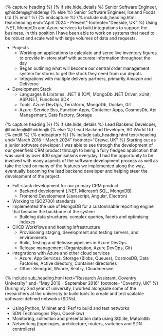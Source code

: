 {% capture heading %}
{% if site.hide_details %}
Senior Software Engineer, <span class="text-hidden">@hidden@@hidden@</span>
{% else %}
Senior Software Engineer, Iceland Foods Ltd
{% endif %}
{% endcapture %}
{% include sub_heading.html text=heading end="April 2024 - Present" footnote="Deeside, UK" %}
Using .NET, MongoDb and Azure services to build integrations to support the business. In this position I have been able to work on systems that need to be robust and scale well with large volumes of data and requests.
- Projects
  - Working on applications to calculate and serve live inventory figures to provide in-store staff with accurate information throughout the day
  - Began outlining what will become our central order management system for stores to get the stock they need from our depots
  - Integrations with multiple delivery partners, primarily Amazon and Deliveroo
- Development Stack
  - Languages & Libraries: .NET 8 (C#), MongoDb .NET Driver, xUnit, ASP.NET, Functions SDK
  - Tools: Azure DevOps, Terraform, MongoDb, Docker, Git
  - Azure: Service Bus, Function Apps, Container Apps, CosmosDb, Api Management, Data Factory, Storage

{% capture heading %}
{% if site.hide_details %}
Lead Backend Developer, <span class="text-hidden">@hidden@@hidden@</span>
{% else %}
Lead Backend Developer, SG World Ltd
{% endif %}
{% endcapture %}
{% include sub_heading.html text=heading end="March 2018 - March 2024" footnote="Crewe, UK" %}
Starting out as a junior software developer, I was able to see through the development of our greenfield CRM product through to being a fully fledged application that was used by over 400 organisations everyday. I had the opportunity to be involved with many aspects of the software development process as well as take the lead on many of the features we implemented along the way, eventually becoming the lead backend developer and helping steer the development of the project.
- Full-stack development for our primary CRM product
  - Backend development (.NET, Microsoft SQL, MongoDB)
  - Frontend Development (Javascript, Angular, Electron)
- Working to ISO27001 standards
- Implemented the use of MongoDB for a customisable reporting engine that became the backbone of the system
  - Building data structures, complex queries, facets and optimising indexes 
- CI/CD Workflows and hosting infrastructure
  - Provisioning staging, development and testing servers, and environments
  - Build, Testing and Release pipelines in Azure DevOps
  - Release management (Organization, Azure DevOps, Git)
- Integrations with Azure and other cloud services
  - Azure: App Services, Storage (Blobs, Queues), CosmosDB, Data Factories, Active directory, Container directories
  - Other: Sendgrid, Wonde, Sentry, Cloudmersive

{% include sub_heading.html text="Research Assistant, Coventry University" end="May 2016 - September 2016" footnote="Coventry, UK" %}
During my 2nd year of university, I worked alongside some of the researchers at the university to build tools to create and test scalable software-defined networks (SDNs).
- Using Python, Mininet and IPerf to build and test networks
- SDN Technologies (Ryu, OpenFlow)
- Monitoring, collection and presentation data using SQLite, Matplotlib 
- Networking (topologies, architecture, routers, switches and SDN controllers)
